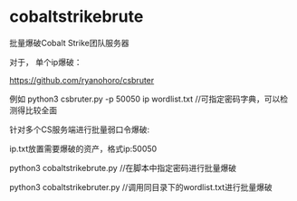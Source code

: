 # cobaltstrikebrute
批量爆破Cobalt Strike团队服务器

对于，
单个ip爆破：

https://github.com/ryanohoro/csbruter

例如
python3 csbruter.py -p 50050  ip wordlist.txt
//可指定密码字典，可以检测得比较全面


针对多个CS服务端进行批量弱口令爆破:

ip.txt放置需要爆破的资产，格式ip:50050

python3 cobaltstrikebrute.py
//在脚本中指定密码进行批量爆破

python3 cobaltstrikebruter.py
//调用同目录下的wordlist.txt进行批量爆破
